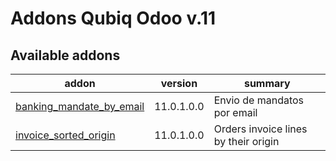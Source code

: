 Addons Qubiq Odoo v.11
======================

[//]: # (addons)

Available addons
----------------
addon | version | summary
--- | --- | ---
[banking_mandate_by_email](banking_mandate_by_email/) | 11.0.1.0.0 | Envio de mandatos por email
[invoice_sorted_origin](invoice_sorted_origin/) | 11.0.1.0.0 | Orders invoice lines by their origin


[//]: # (end addons)